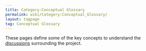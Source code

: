 ```yaml
---
title: Category:Conceptual Glossary
permalink: wiki/Category:Conceptual_Glossary/
layout: tagpage
tag: Conceptual Glossary
---
```


These pages define some of the key concepts to understand the
[discussions](/wiki/Category%3ADiscussion_Pages "wikilink") surrounding the
project.
